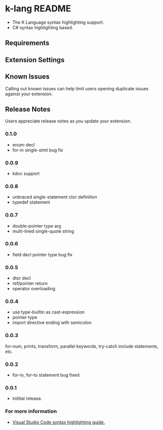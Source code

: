 # k-lang README
* The K Language syntax highlighting support.
* C# syntax highlighting based.
## Requirements

## Extension Settings

## Known Issues
Calling out known issues can help limit users opening duplicate issues against your extension.

## Release Notes
Users appreciate release notes as you update your extension.
### 0.1.0
* enum-decl
* for-in single-stmt bug fix

### 0.0.9
* kdoc support

### 0.0.8
* unbraced single-statement ctor definition
* typedef statement

### 0.0.7
* double-pointer type arg
* multi-lined single-quote string

### 0.0.6
* field decl pointer type bug fix

### 0.0.5
* dtor decl
* ref/pointer return
* operator overloading

### 0.0.4
* use type-builtin as cast-expression
* pointer type
* import directive ending with semicolon

### 0.0.3
for-num, prints, transform, parallel keywords, try-catch include statements, etc.

### 0.0.2
* for-in, for-to statement bug fixed

### 0.0.1
* Initital release.

### For more information
* [Visual Studio Code syntax highlighting guide.](https://code.visualstudio.com/api/language-extensions/syntax-highlight-guide)